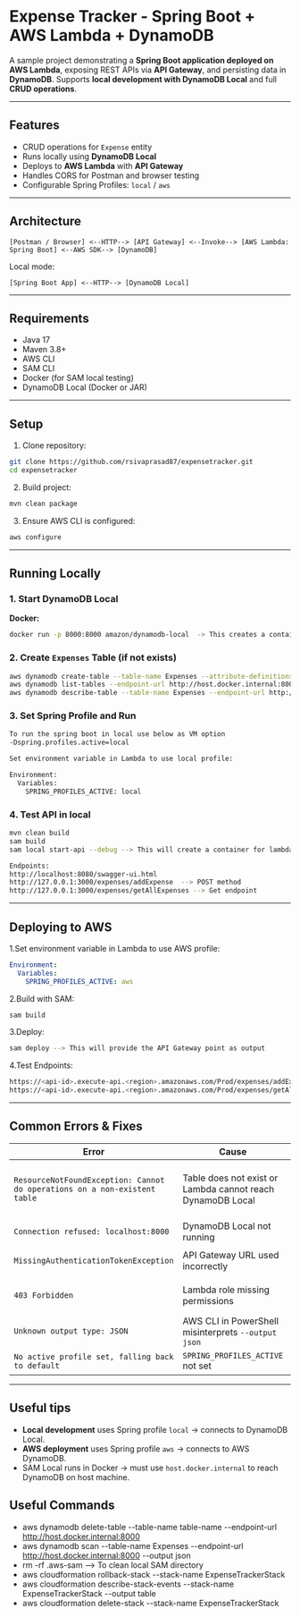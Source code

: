 # Expense Tracker - Spring Boot + AWS Lambda + DynamoDB

A sample project demonstrating a **Spring Boot application deployed on AWS Lambda**, exposing REST APIs via **API Gateway**, and persisting data in **DynamoDB**. Supports **local development with DynamoDB Local** and full **CRUD operations**.

---

## Features

- CRUD operations for `Expense` entity
- Runs locally using **DynamoDB Local**
- Deploys to **AWS Lambda** with **API Gateway**
- Handles CORS for Postman and browser testing
- Configurable Spring Profiles: `local` / `aws`

---

## Architecture

```
[Postman / Browser] <--HTTP--> [API Gateway] <--Invoke--> [AWS Lambda: Spring Boot] <--AWS SDK--> [DynamoDB]
```
Local mode:
```
[Spring Boot App] <--HTTP--> [DynamoDB Local]
```

---

## Requirements

- Java 17
- Maven 3.8+
- AWS CLI
- SAM CLI
- Docker (for SAM local testing)
- DynamoDB Local (Docker or JAR)

---

## Setup

1. Clone repository:
```bash
git clone https://github.com/rsivaprasad87/expensetracker.git
cd expensetracker
```

2. Build project:
```bash
mvn clean package
```

3. Ensure AWS CLI is configured:
```bash
aws configure
```

---

## Running Locally

### 1. Start DynamoDB Local

**Docker:**
```bash
docker run -p 8000:8000 amazon/dynamodb-local  -> This creates a container in local
```
### 2. Create `Expenses` Table (if not exists)
```bash
aws dynamodb create-table --table-name Expenses --attribute-definitions AttributeName=expenseId,AttributeType=S --key-schema AttributeName=expenseId,KeyType=HASH --billing-mode PAY_PER_REQUEST --region ap-south-1 --endpoint-url http://host.docker.internal:8000
aws dynamodb list-tables --endpoint-url http://host.docker.internal:8000 --region ap-south-1 --output json
aws dynamodb describe-table --table-name Expenses --endpoint-url http://host.docker.internal:8000 --output json	  

```

### 3. Set Spring Profile and Run
```bash
To run the spring boot in local use below as VM option
-Dspring.profiles.active=local

Set environment variable in Lambda to use local profile:

Environment:
  Variables:
    SPRING_PROFILES_ACTIVE: local
```


### 4. Test API in local
```bash
mvn clean build
sam build
sam local start-api --debug --> This will create a container for lambda in docker locally

Endpoints:
http://localhost:8080/swagger-ui.html
http://127.0.0.1:3000/expenses/addExpense  --> POST method
http://127.0.0.1:3000/expenses/getAllExpenses --> Get endpoint

```
---

## Deploying to AWS

1.Set environment variable in Lambda to use AWS profile:
```yaml
Environment:
  Variables:
    SPRING_PROFILES_ACTIVE: aws
```

2.Build with SAM:
```bash
sam build
```

3.Deploy:
```bash
sam deploy --> This will provide the API Gateway point as output 
```

4.Test Endpoints:
```bash
https://<api-id>.execute-api.<region>.amazonaws.com/Prod/expenses/addExpense --> POST method
https://<api-id>.execute-api.<region>.amazonaws.com/Prod/expenses/getAllExpenses --> Get endpoint
```
---
## Common Errors & Fixes

| Error | Cause | Fix                                                                                                                                                                                  |
|-------|-------|--------------------------------------------------------------------------------------------------------------------------------------------------------------------------------------|
| `ResourceNotFoundException: Cannot do operations on a non-existent table` | Table does not exist or Lambda cannot reach DynamoDB Local | Ensure table exists, and for SAM Local, use `host.docker.internal:8000` instead of `localhost:8000`. Ensure both local and aws profile use same region. Table name is case sensitive |
| `Connection refused: localhost:8000` | DynamoDB Local not running | Start DynamoDB Local using Docker and ensure container is running                                                                                                                    |
| `MissingAuthenticationTokenException` | API Gateway URL used incorrectly | Use full path including stage, e.g. `https://<api-id>.execute-api.<region>.amazonaws.com/Prod/expenses`                                                                              |
| `403 Forbidden` | Lambda role missing permissions | Add `DynamoDBCrudPolicy` in `template.yaml` to grant Lambda full access                                                                                                              |
| `Unknown output type: JSON` | AWS CLI in PowerShell misinterprets `--output json` | Quote `"json"` or use CMD/Git Bash                                                                                                                                                   | |
| `No active profile set, falling back to default` | `SPRING_PROFILES_ACTIVE` not set | Set via env variable or Maven profile (`-Dspring-boot.run.profiles=local`)                                                                                                           |

---

## Useful tips

- **Local development** uses Spring profile `local` → connects to DynamoDB Local.
- **AWS deployment** uses Spring profile `aws` → connects to AWS DynamoDB.
- SAM Local runs in Docker → must use `host.docker.internal` to reach DynamoDB on host machine.

## Useful Commands

- aws dynamodb delete-table --table-name table-name --endpoint-url http://host.docker.internal:8000
- aws dynamodb scan --table-name Expenses --endpoint-url http://host.docker.internal:8000 --output json
- rm -rf .aws-sam --> To clean local SAM directory
- aws cloudformation rollback-stack --stack-name ExpenseTrackerStack
- aws cloudformation describe-stack-events --stack-name ExpenseTrackerStack --output table
- aws cloudformation delete-stack --stack-name ExpenseTrackerStack
